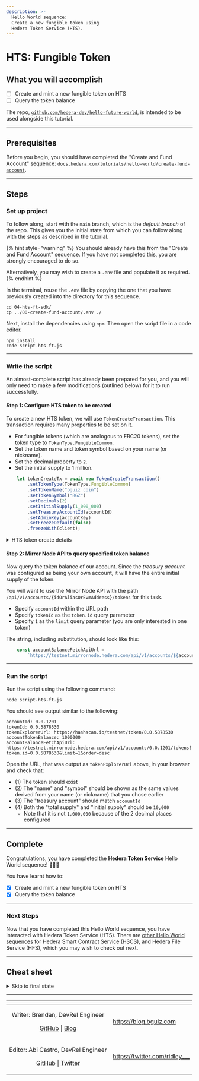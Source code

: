 ```yaml
---
description: >-
  Hello World sequence:
  Create a new fungible token using
  Hedera Token Service (HTS).
---
```


# HTS: Fungible Token

## What you will accomplish

- [ ] Create and mint a new fungible token on HTS
- [ ] Query the token balance

The repo, [`github.com/hedera-dev/hello-future-world`](https://github.com/hedera-dev/hello-future-world/),
is intended to be used alongside this tutorial.

***

## Prerequisites


Before you begin, you should have completed the "Create and Fund Account" sequence:
[`docs.hedera.com/tutorials/hello-world/create-fund-account`](/tutorials/hello-world/create-fund-account/).

***

## Steps

### Set up project

To follow along, start with the `main` branch,
which is the *default branch* of the repo.
This gives you the initial state from which you can follow along
with the steps as described in the tutorial.

{% hint style="warning" %}
You should already have this from the "Create and Fund Account" sequence.
If you have not completed this, you are strongly encouraged to do so.

Alternatively, you may wish to create a `.env` file
and populate it as required.
{% endhint %}

In the terminal, reuse the `.env` file by copying
the one that you have previously created into the directory for this sequence.

```shell
cd 04-hts-ft-sdk/
cp ../00-create-fund-account/.env ./
```

Next, install the dependencies using `npm`.
Then open the script file in a code editor.

```shell
npm install
code script-hts-ft.js
```

***

### Write the script

An almost-complete script has already been prepared for you,
and you will only need to make a few modifications (outlined below)
for it to run successfully.

#### Step 1: Configure HTS token to be created

To create a new HTS token, we will use `TokenCreateTransaction`.
This transaction requires many properties to be set on it.

- For fungible tokens (which are analogous to ERC20 tokens),
set the token type to `TokenType.FungibleCommon`.
- Set the token name and token symbol based on your name (or nickname).
- Set the decimal property to `2`.
- Set the initial supply to 1 million.

```js
    let tokenCreateTx = await new TokenCreateTransaction()
        .setTokenType(TokenType.FungibleCommon)
        .setTokenName("bguiz coin")
        .setTokenSymbol("BGZ")
        .setDecimals(2)
        .setInitialSupply(1_000_000)
        .setTreasuryAccountId(accountId)
        .setAdminKey(accountKey)
        .setFreezeDefault(false)
        .freezeWith(client);
```
<details>

<summary>HTS token create details</summary>

- Token Type: Fungible tokens, declared using `TokenType.FungibleCommon`, may be thought of as analogous to *ERC20* tokens. Note that HTS also supports another token type, `TokenType.NonFungibleUnique`, whioch may be thought of as analogous to *ERC721* tokens.
- Token Name: This is the full name of the token. For example, "Singapore Dollar".
- Token Symbol: This is the abbreviation of the token's name. For example, "SGD".
- Decimals: This is the number of decimal places the currency uses. For example, `2` mimic "cents", where the smallest unit of the token is 1/100th of a single token.
- Initial Supply: This is the number units of the token to "mint" when first creating the token. Note that this is specified in the smallest units, so `1_000_000` initial supply when decimals is 2, results in `10_000` full units of the token being minted. It might be easier to think about it as "one million cents equals ten thousand dollars".
- Treasury Account ID: This is the account that the initial supply is credited to. For example, using `accountId` would mean that your own account receives all the tokens when they are minted.
- Admin Key: This is the account that is authorised to administrate this token. For example, using `accountKey` would mean that your own account would get to perform actions such as minting additional supply.

</details>

#### Step 2: Mirror Node API to query specified token balance

Now query the token balance of our account.
Since the *treasury account* was configured as being your own account,
it will have the entire initial supply of the token.

You will want to use the Mirror Node API
with the path `/api/v1/accounts/{idOrAliasOrEvmAddress}/tokens`
for this task.
- Specify `accountId` within the URL path
- Specify `tokenId` as the `token.id` query parameter
- Specify `1` as the `limit` query parameter (you are only interested in one token)

The string, including substitution, should look like this:

```js
    const accountBalanceFetchApiUrl =
        `https://testnet.mirrornode.hedera.com/api/v1/accounts/${accountId}/tokens?token.id=${tokenId}&limit=1&order=desc`;
```

***

### Run the script

Run the script using the following command:

```shell
node script-hts-ft.js
```

You should see output similar to the following:

```text
accountId: 0.0.1201
tokenId: 0.0.5878530
tokenExplorerUrl: https://hashscan.io/testnet/token/0.0.5878530
accountTokenBalance: 1000000
accountBalanceFetchApiUrl: https://testnet.mirrornode.hedera.com/api/v1/accounts/0.0.1201/tokens?token.id=0.0.5878530&limit=1&order=desc
```

Open the URL, that was output as `tokenExplorerUrl` above,
in your browser and check that:

- (1) The token should exist
- (2) The "name" and "symbol" should be shown as the same values derived from your name (or nickname) that you chose earlier
- (3) The "treasury account" should match `accountId`
- (4) Both the "total supply" and "initial supply" should be `10,000`
    - Note that it is not `1,000,000` because of the 2 decimal places configured

***

## Complete

Congratulations, you have completed the **Hedera Token Service** Hello World sequence! 🎉🎉🎉

You have learnt how to:

- [x] Create and mint a new fungible token on HTS
- [x] Query the token balance

***

### Next Steps

Now that you have completed this Hello World sequence,
you have interacted with Hedera Token Service (HTS).
There are [other Hello World sequences](../) for
Hedera Smart Contract Service (HSCS),
and Hedera File Service (HFS),
which you may wish to check out next.

***

## Cheat sheet

<details>

<summary>Skip to final state</summary>

To skip ahead to the final state, use the `completed` branch.
This gives you the final state with which you can compare
your implementation to the completed steps of the tutorial.

```shell
git fetch origin completed:completed
git checkout completed
```

To see the full set of differences between
the initial and final states of the repo,
you can use `diff`.

```shell
cd 04-hts-ft-sdkdir/
git diff main..completed -- ./
```

Alternatively, you may view the `diff` rendered on Github:
[`hedera-dev/hello-future-world/compare/main..completed`](https://github.com/hedera-dev/hello-future-world/compare/main..completed)
(This will show the `diff` for *all* sequences.)

{% hint style="info" %}
Note that the branch names are delimited by `..`, and not by `...`,
as the latter finds the `diff` with the latest common ancestor commit,
which *is not* what we want in this case.
{% endhint %}

</details>

***

<table data-card-size="large" data-view="cards">
<thead><tr><th align="center"></th><th data-hidden data-card-target data-type="content-ref"></th></tr></thead>
<tbody>
<tr><td align="center"><p>Writer: Brendan, DevRel Engineer</p><p><a href="https://github.com/bguiz">GitHub</a> | <a href="https://blog.bguiz.com">Blog</a></p></td><td><a href="https://blog.bguiz.com">https://blog.bguiz.com</a></td></tr>
<tr><td align="center"><p>Editor: Abi Castro, DevRel Engineer</p><p><a href="https://github.com/a-ridley">GitHub</a> | <a href="https://twitter.com/ridley___">Twitter</a></p></td><td><a href="https://twitter.com/ridley___">https://twitter.com/ridley___</a></td></tr>
</tbody>
</table>
